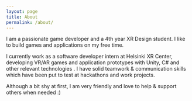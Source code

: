 ```yaml
---
layout: page
title: About
permalink: /about/
---
```


I am a passionate game developer and a 4th year XR Design student. I like to build games and applications on my free time. 

I currently work as a software developer intern at Helsinki XR Center, developing VR/AR games and application prototypes with Unity, C# and other relevant technologies . I have solid teamwork & communication skills which have been put to test at hackathons and work projects.

Although a bit shy at first, I am very friendly and love to help & support others when needed :)
